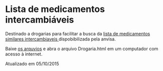 # Lista de medicamentos intercambiáveis

<p> Destinado a drogarias para facilitar a busca da <a href="http://portal.anvisa.gov.br/wps/wcm/connect/503bca0046ae375dbdbdfd2e64280806/lista+site+15-12-14+PDF.pdf?MOD=AJPERES">lista de medicamentos similares intercambiaveis </a> dispobibilizada pela anvisa. 
<p>Baixe <a href="https://github.com/ribeiroluis/MedicineList/archive/master.zip"> os arquvios</a> e abra o arquivo Drogaria.html em um computador com acesso à internet.
<p> Atualizado em 05/10/2015

